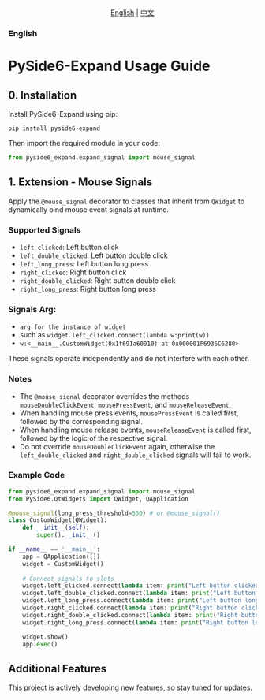 <!-- BEGIN NAVIGATION -->
<div align="center">
  <a href="README.md">English</a> |
  <a href="README_CN.md">中文</a>
</div>
<!-- END NAVIGATION -->

### English

# PySide6-Expand Usage Guide

## 0. Installation

Install PySide6-Expand using pip:

```shell
pip install pyside6-expand
```

Then import the required module in your code:

```python
from pyside6_expand.expand_signal import mouse_signal
```

## 1. Extension - Mouse Signals

Apply the `@mouse_signal` decorator to classes that inherit from `QWidget` to dynamically bind mouse event signals at runtime.

### Supported Signals

- `left_clicked`: Left button click
- `left_double_clicked`: Left button double click
- `left_long_press`: Left button long press
- `right_clicked`: Right button click
- `right_double_clicked`: Right button double click
- `right_long_press`: Right button long press

### Signals Arg:

- `arg for the instance of widget`
- such as `widget.left_clicked.connect(lambda w:print(w))` 
- `w:<__main__.CustomWidget(0x1f691a60910) at 0x000001F6936C6280>`

These signals operate independently and do not interfere with each other.

### Notes

- The `@mouse_signal` decorator overrides the methods `mouseDoubleClickEvent`, `mousePressEvent`, and `mouseReleaseEvent`.
- When handling mouse press events, `mousePressEvent` is called first, followed by the corresponding signal.
- When handling mouse release events, `mouseReleaseEvent` is called first, followed by the logic of the respective signal.
- Do not override `mouseDoubleClickEvent` again, otherwise the `left_double_clicked` and `right_double_clicked` signals will fail to work.

### Example Code

```python
from pyside6_expand.expand_signal import mouse_signal
from PySide6.QtWidgets import QWidget, QApplication

@mouse_signal(long_press_threshold=500) # or @mouse_signal()
class CustomWidget(QWidget):
    def __init__(self):
        super().__init__()

if __name__ == '__main__':
    app = QApplication([])
    widget = CustomWidget()
    
    # Connect signals to slots
    widget.left_clicked.connect(lambda item: print("Left button clicked"))
    widget.left_double_clicked.connect(lambda item: print("Left button double clicked"))
    widget.left_long_press.connect(lambda item: print("Left button long pressed"))
    widget.right_clicked.connect(lambda item: print("Right button clicked"))
    widget.right_double_clicked.connect(lambda item: print("Right button double clicked"))
    widget.right_long_press.connect(lambda item: print("Right button long pressed"))

    widget.show()
    app.exec()
```

## Additional Features

This project is actively developing new features, so stay tuned for updates.